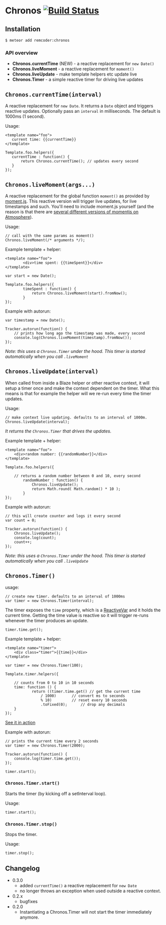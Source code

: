 # Chronos [![Build Status](https://travis-ci.org/remcoder/chronos.svg?branch=master)](https://travis-ci.org/remcoder/chronos)


## Installation

	$ meteor add remcoder:chronos

### API overview

 * __Chronos.currentTime__ (NEW) - a reactive replacement for `new Date()`
 * __Chronos.liveMoment__ - a reactive replacement for `moment()` 
 * __Chronos.liveUpdate__ - make template helpers etc update live 
 * __Chronos.Timer__ - a simple reactive timer for driving live updates

## `Chronos.currentTime(interval)`
A reactive replacement for `new Date`. It returns a `Date` object and triggers reactive updates.
Optionally pass an `interval` in milliseconds. The default is 1000ms (1 second).

Usage:

	<template name="foo">
	   current time: {{currentTime}}
	</template>

	Template.foo.helpers({
	   currentTime : function() {
	       return Chronos.currentTime(); // updates every second
	   }
	});
	
## `Chronos.liveMoment(args...)`
A reactive replacement for the global function `moment()` as provided by [moment.js](http://momentjs.com/). This reactive version will trigger live updates, for live timestamps and such.
 You'll need to include moment.js yourself (and the reason is that there are [several different versions of momentjs on Atmosphere](https://atmospherejs.com/?q=moment)).

Usage:

	// call with the same params as moment()
	Chronos.liveMoment(/* arguments */); 
 
Example template + helper:

	<template name="foo">
    		<div>time spent: {{timeSpent}}</div>
	</template>

	var start = new Date();

	Template.foo.helpers({
    		timeSpent : function() {
        		return Chronos.liveMoment(start).fromNow();
    		}
	});

Example with autorun:

	var timestamp = new Date();
	
	Tracker.autorun(function() {
		// prints how long ago the timestamp was made, every second
		console.log(Chronos.liveMoment(timestamp).fromNow());
	});
	
_Note: this uses a `Chronos.Timer` under the hood. This timer is started automatically when you call `.liveMoment`_

## `Chronos.liveUpdate(interval)`
When called from inside a Blaze helper or other reactive context, it will setup a timer once and make the context dependent on the timer. What this means is that for example the helper will we re-run every time the timer updates.

Usage:

	// make context live updating. defaults to an interval of 1000m.
	Chronos.liveUpdate(interval);

_It returns the `Chronos.Timer` that drives the updates._
	
Example template + helper:
	
	<template name="foo">
		<div>random number: {{randomNumber}}</div>
	</template>
	
	Template.foo.helpers({
	
		// returns a random number between 0 and 10, every second
    		randomNumber : function() {
    			Chronos.liveUpdate();
        		return Math.round( Math.random() * 10 );
    		}
	});

Example with autorun:

	// this will create counter and logs it every second
	var count = 0;
	
	Tracker.autorun(function() {
		Chronos.liveUpdate();
		console.log(count);
		count++;
	});
	
_Note: this uses a `Chronos.Timer` under the hood. This timer is started automatically when you call `.liveUpdate`_


 
## `Chronos.Timer()`
usage:

	// create new timer. defaults to an interval of 1000ms
	var timer = new Chronos.Timer(interval);
	
The timer exposes the `time` property, which is a [ReactiveVar](http://docs.meteor.com/#/full/reactivevar) and it holds the current time.
Getting the time value is reactive so it will trigger re-runs whenever the timer produces an update.

	timer.time.get();

Example template + helper:
	
	<template name="timer">
  		<div class="timer">{{time}}</div>
	</template>
	
	var timer = new Chronos.Timer(100);

	Template.timer.helpers({
		
		// counts from 0 to 10 in 10 seconds
  		time: function () {
    			return ((timer.time.get() // get the current time
    				/ 1000) 	  // convert ms to seconds
    				% 10)		  // reset every 10 seconds
    				.toFixed(0);	  // drop any decimals
 		}	
 	});

[See it in action](http://meteorpad.com/pad/3KRq7khsXWYmDkDK4/Chronos.Timer)

Example with autorun: 	

	// prints the current time every 2 seconds
	var timer = new Chronos.Timer(2000);
	
	Tracker.autorun(function() {
		console.log(timer.time.get());
	});
	
	timer.start();

### `Chronos.Timer.start()`
Starts the timer (by kicking off a setInterval loop). 

Usage:

	timer.start();
	

### `Chronos.Timer.stop()`
Stops the timer.

Usage:

	timer.stop();
	
## Changelog

 - 0.3.0
	 -	added `currentTime()` a reactive replacement for `new Date`
   	 - 	no longer throws an exception when used outside a reactive context.
 - 0.2.x
 	- bugfixes
 - 0.2.0
 	- Instantiating a Chronos.Timer will not start the timer immediately anymore.

